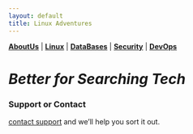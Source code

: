 ```yaml
---
layout: default
title: Linux Adventures
---
```

[**AboutUs**](AboutUs.md)                    | [**Linux**](Linux.md)                    |  [**DataBases**](Databases.md)          | [**Security**](Security.md)    | [**DevOps**](devops.md)  


# _Better for Searching Tech_

 



### Support or Contact

[contact support](veeru538@gmail.com) and we’ll help you sort it out.
